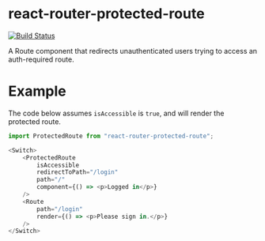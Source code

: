 react-router-protected-route
============================
[![Build Status](https://semaphoreci.com/api/v1/projects/aa2d05a9-89ee-4b56-b1f6-504ca358b055/1538588/badge.svg)](https://semaphoreci.com/videoamp/react-router-protected-route)

A Route component that redirects unauthenticated users trying to access an auth-required route.

# Example
The code below assumes `isAccessible` is `true`, and will render the protected route.
```js
import ProtectedRoute from "react-router-protected-route";

<Switch>
    <ProtectedRoute
        isAccessible
        redirectToPath="/login"
        path="/"
        component={() => <p>Logged in</p>}
    />
    <Route
        path="/login"
        render={() => <p>Please sign in.</p>}
    />
</Switch>
```
